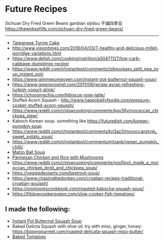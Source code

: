 # Future Recipes

Sichuan Dry Fried Green Beans
ganbian sijidou
干煸四季豆
https://thewoksoflife.com/sichuan-dry-fried-green-beans/

---

* [Taiwanese Turnip Cake](http://thewayriceshouldbe.blogspot.com/2016/02/taiwanese-turnip-cake.html)
* http://www.visiontimes.com/2019/04/03/7-healthy-and-delicious-millet-porridge-variations.html
* https://www.delish.com/cooking/nutrition/a30471127/low-carb-cabbage-dumplings-recipe/
* https://www.reddit.com/r/instantpot/comments/izibpo/easy_split_pea_soup_instant_pot/
* https://www.gimmesomeoven.com/instant-pot-butternut-squash-soup/
* https://www.greenprophet.com/2011/08/recipe-ayran-refreshing-turkish-yogurt-drink/
* https://choosingchia.com/hibiscus-rose-latte/
* Stuffed Acorn Squash - http://www.happybellyfoodie.com/pressure-cooker-stuffed-acorn-squash/
* https://www.reddit.com/r/slowcooking/comments/kgx36y/moroccan_chickpea_stew/
* Kaboch Korean soup. something like https://futuredish.com/korean-pumpkin-soup
* https://www.reddit.com/r/instantpot/comments/kn3az3/moroccanstyle_sweet_potato_soup/
* https://www.reddit.com/r/instantpot/comments/mtzank/vegan_pumpkin_chilli/
* [Matzo Ball Soup](https://www.thekitchn.com/matzo-ball-soup-recipe-23136146)
* [Parmesan Chicken and Rice with Mushrooms](https://www.lecremedelacrumb.com/instant-pot-parmesan-chicken-and-rice-with-mushrooms/)
* https://www.reddit.com/r/slowcooking/comments/yos5bv/i_made_a_moroccan_chicken_lentil_and_chickpea_soup/
* https://veggiedesserts.com/beetroot-soup/
* https://www.chasingthedonkey.com/croatian-recipes-traditional-croatian-goulash/
* https://omnivorescookbook.com/roasted-kabocha-squash-soup/
* https://fitslowcookerqueen.com/slow-cooker-fish-tomatoes/

## I made the following:

* [Instant Pot Butternut Squash Soup](https://www.gimmesomeoven.com/instant-pot-butternut-squash-soup/)
* Baked Delicta Squash with olive oil. try with miso, ginger, honey: https://bojongourmet.com/roasted-delicata-squash-miso-butter/
* [Baked Tomatoes](https://www.youtube.com/watch?v=zFkQcmgZWKw)
